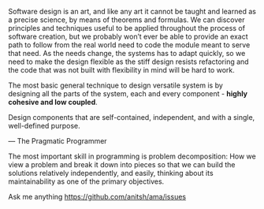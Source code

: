 Software design is an art, and like any art it cannot be taught and learned as a precise science, by means of theorems and formulas. We can discover principles and techniques useful to be applied throughout the process of software creation, but we probably won’t ever be able to provide an exact path to follow from the real world need to code the module meant to serve that need. As the needs change, the systems has to adapt quickly, so we need to make the design flexible as the stiff design resists refactoring and the code that was not built with flexibility in mind will be hard to work.

The most basic general technique to design versatile system is by designing all the parts of the system, each and every component - **highly cohesive and low coupled**. 

Design components that are self-contained, independent, and with a single, well-defined purpose. 

— The Pragmatic Programmer


The most important skill in programming is problem decomposition: How we view a problem and break it down into pieces so that we can build the solutions relatively independently, and easily, thinking about its maintainability as one of the primary objectives.


Ask me anything https://github.com/anitsh/ama/issues
